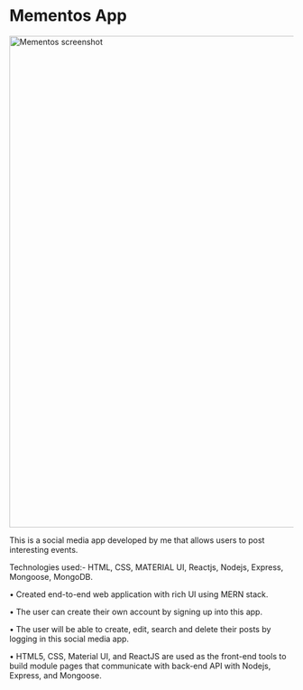 # Mementos App


<img width="872" alt="Mementos screenshot" src="https://user-images.githubusercontent.com/128545837/226984039-33ab708c-e0ea-4618-8a30-228c9ad0ce06.png">




This is a social media app developed by me that allows users to post interesting events.

Technologies used:- HTML, CSS, MATERIAL UI, Reactjs, Nodejs, Express, Mongoose, MongoDB.

• Created end-to-end web application with rich UI using MERN stack.

• The user can create their own account by signing up into this app.

• The user will be able to create, edit, search and delete their posts by logging in this social
media app.

• HTML5, CSS, Material UI, and ReactJS are used as the front-end tools to
build module pages that communicate with back-end API with Nodejs,
Express, and Mongoose.

